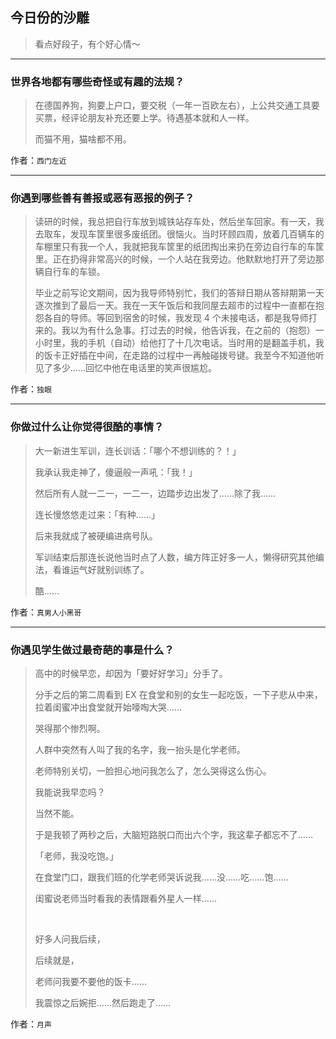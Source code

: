 ## 今日份的沙雕

> 看点好段子，有个好心情～


 
---

### 世界各地都有哪些奇怪或有趣的法规？

> 在德国养狗，狗要上户口，要交税（一年一百欧左右），上公共交通工具要买票，经评论朋友补充还要上学。待遇基本就和人一样。
> 
> 而猫不用，猫啥都不用。


作者：`西门左近`

---

### 你遇到哪些善有善报或恶有恶报的例子？

> 读研的时候，我总把自行车放到城铁站存车处，然后坐车回家。有一天，我去取车，发现车筐里很多废纸团。很恼火。当时环顾四周，放着几百辆车的车棚里只有我一个人，我就把我车筐里的纸团掏出来扔在旁边自行车的车筐里。正在扔得非常高兴的时候，一个人站在我旁边。他默默地打开了旁边那辆自行车的车锁。
> 
> 毕业之前写论文期间，因为我导师特别忙，我们的答辩日期从答辩期第一天逐次推到了最后一天。我在一天午饭后和我同屋去超市的过程中一直都在抱怨各自的导师。等回到宿舍的时候，我发现 4 个未接电话，都是我导师打来的。我以为有什么急事。打过去的时候，他告诉我，在之前的（抱怨）一小时里，我的手机（自动）给他打了十几次电话。当时用的是翻盖手机，我的饭卡正好插在中间，在走路的过程中一再触碰拨号键。我至今不知道他听见了多少……回忆中他在电话里的笑声很尴尬。


作者：`独眼`

---

### 你做过什么让你觉得很酷的事情？

> 大一新进生军训，连长训话：「哪个不想训练的？！」
> 
> 我承认我走神了，傻逼般一声吼：「我！」
> 
> 然后所有人就一二一，一二一，边踏步边出发了……除了我……
> 
> 连长慢悠悠走过来：「有种……」
> 
> 后来我就成了被硬编进病号队。
> 
> 军训结束后那连长说他当时点了人数，编方阵正好多一人，懒得研究其他编法，看谁运气好就别训练了。
> 
> 酷……


作者：`真男人小黑哥`

---

### 你遇见学生做过最奇葩的事是什么？

> 高中的时候早恋，却因为「要好好学习」分手了。
> 
> 分手之后的第二周看到 EX 在食堂和别的女生一起吃饭，一下子悲从中来，拉着闺蜜冲出食堂就开始嚎啕大哭……
> 
> 哭得那个惨烈啊。
> 
> 人群中突然有人叫了我的名字，我一抬头是化学老师。
> 
> 老师特别关切，一脸担心地问我怎么了，怎么哭得这么伤心。
> 
> 我能说我早恋吗？
> 
> 当然不能。
> 
> 于是我顿了两秒之后，大脑短路脱口而出六个字，我这辈子都忘不了……
> 
> 「老师，我没吃饱。」
> 
> 在食堂门口，跟我们班的化学老师哭诉说我……没……吃……饱……
> 
> 闺蜜说老师当时看我的表情跟看外星人一样……
> 
>  
> 
> 好多人问我后续，
> 
> 后续就是，
> 
> 老师问我要不要他的饭卡……
> 
> 我震惊之后婉拒……然后跑走了……


作者：`月声`